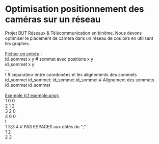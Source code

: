 # Optimisation positionnement des caméras sur un réseau
Projet BUT Réseaux &amp; Télécommunication en binôme. Nous devons optimiser le placement de caméra dans un réseau de couloirs en utilisant les graphes.<br>
<br>
<u>Fichier en entrée</u> : <br>
id_sommet x y  # sommet avec positions x y <br>
id_sommet x y  <br>
...<br>
! # separateur entre coordonées et les alignements des sommets<br>
id_sommet id_sommet; id_sommet id_sommet  # Alignement des sommets <br>
id_sommet id_sommet     <br>
<br>
<u>Exemple (cf <a href="https://github.com/LucasStagnette/camera_position/blob/main/exemple.PNG">exemple.png</a>):</u><br>
1 0 0<br>
2 1 2<br>
3 2 0<br>
4 6 0<br>
!<br>
1 3;3 4 # PAS ESPACES aux côtés du ";"<br>
1 2<br>
2 3<br>
